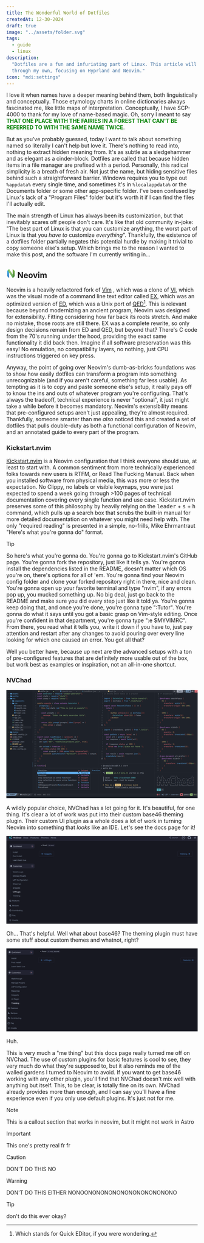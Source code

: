 ```yaml
---
title: The Wonderful World of Dotfiles
createdAt: 12-30-2024
draft: true
image: "../assets/folder.svg"
tags:
  - guide
  - linux
description:
  "Dotfiles are a fun and infuriating part of Linux. This article will guide you
  through my own, focusing on Hyprland and Neovim."
icon: "mdi:settings"
---
```


I love it when names have a deeper meaning behind them, both linguistically and
conceptually. Those etymology charts in online dictionaries always fascinated
me, like little maps of interpretation. Conceptually, I have SCP-4000 to thank
for my love of name-based magic. Oh, sorry I meant to say
<span style='color:green; font-weight: bold;'>THAT ONE PLACE WITH THE FAIRIES IN
A FOREST THAT CAN'T BE REFERRED TO WITH THE SAME NAME TWICE</span>.

But as you've probably guessed, today I want to talk about something named so
literally I can't help but love it. There's nothing to read into, nothing to
extract hidden meaning from. It's as subtle as a sledgehammer and as elegant as
a cinder-block. Dotfiles are called that because hidden items in a file manager
are prefixed with a period. Personally, this radical simplicity is a breath of
fresh air. Not just the name, but hiding sensitive files behind such a
straightforward barrier. Windows requires you to type out `%appdata%` every
single time, and sometimes it's in `%localappdata%` or the Documents folder or
some other app-specific folder. I've been confused by Linux's lack of a "Program
Files" folder but it's worth it if I can find the files I'll actually edit.

The main strength of Linux has always been its customization, but that
inevitably scares off people don't care. It's like that old community in-joke:
"The best part of Linux is that you can customize anything, the worst part of
Linux is that you _have to_ customize _everything_". Thankfully, the existence
of a dotfiles folder partially negates this potential hurdle by making it
trivial to copy someone else's setup. Which brings me to the reason I wanted to
make this post, and the software I'm currently writing in...

## ![Neovim logo](../assets/devicon--neovim.svg) Neovim

Neovim is a heavily refactored fork of
[Vim](<https://en.wikipedia.org/wiki/Vim_(text_editor)>) , which was a clone of
[VI](<https://en.wikipedia.org/wiki/Vi_(text_editor)>), which was the visual
mode of a command line text editor called
[EX](<https://en.wikipedia.org/wiki/Ex_(text_editor)>), which was an optimized
version of [ED](<https://en.wikipedia.org/wiki/Ed_(software)>), which was a Unix
port of [QED](<https://en.wikipedia.org/wiki/QED_(text_editor)>)[^1]. This is
relevant because beyond modernizing an ancient program, Neovim was designed for
extensibility. Fitting considering how far back its roots stretch. And make no
mistake, those roots are still there. EX was a complete rewrite, so only design
decisions remain from ED and QED, but beyond that? There's C code from the 70's
running under the hood, providing the exact same functionality it did back then.
Imagine if all software preservation was this easy! No emulation, no
compatibility layers, no nothing, just CPU instructions triggered on key press.

[^1]: Which stands for Quick EDitor, if you were wondering.

Anyway, the point of going over Neovim's dumb-as-bricks foundations was to show
how easily dotfiles can transform a program into something unrecognizable (and
if you aren't careful, something far less usable). As tempting as it is to copy
and paste someone else's setup, it really pays off to know the ins and outs of
whatever program you're configuring. That's always the tradeoff, technical
experience is never "optional", it just might take a while before it becomes
mandatory. Neovim's extensibility means that pre-configured setups aren't just
appealing, they're almost required. Thankfully, someone smarter than me _also_
noticed this and created a set of dotfiles that pulls double-duty as both a
functional configuration of Neovim, and an annotated guide to every part of the
program.

### Kickstart.nvim

[Kickstart.nvim](https://github.com/nvim-lua/kickstart.nvim) is a Neovim
configuration that I think everyone should use, at least to start with. A common
sentiment from more technically experienced folks towards new users is RTFM, or
Read The Fucking Manual. Back when you installed software from physical media,
this was more or less the expectation. No Clippy, no labels or visible keymaps,
you were just expected to spend a week going through >100 pages of technical
documentation covering every single function and use case. Kickstart.nvim
preserves some of this philosophy by heavily relying on the <kbd>leader</kbd> +
<kbd>s</kbd> + <kbd>h</kbd> command, which pulls up a search box that scrubs the
built-in manual for more detailed documentation on whatever you might need help
with. The only "required reading" is presented in a simple, no-frills, Mike
Ehrmantraut "Here's what you're gonna do" format.

> [!tip]
>
> So here's what you're gonna do. You're gonna go to Kickstart.nvim's GitHub
> page. You're gonna fork the repository, just like it tells ya. You're gonna
> install the dependencies listed in the README, doesn't matter which OS you're
> on, there's options for all of 'em. You're gonna find your Neovim config
> folder and clone your forked repository right in there, nice and clean. You're
> gonna open up your favorite terminal and type "nvim", if any errors pop up,
> you mucked something up. No big deal, just go back to the README and make sure
> you did every step just like it told ya. You're gonna keep doing that, and
> once you're done, you're gonna type ":Tutor". You're gonna do what it says
> until you got a basic grasp on Vim-style editing. Once you're confident in
> that department, you're gonna type ":e $MYVIMRC". From there, you read what it
> tells you, write it down if you have to, just pay attention and restart after
> any changes to avoid pouring over every line looking for which one caused an
> error. You got all that?

Well you better have, because up next are the advanced setups with a ton of
pre-configured features that are definitely more usable out of the box, but work
best as examples or inspiration, not an all-in-one shortcut.

### NVChad

![NVChad's default UI, editing a Typescript file](../assets/nvchad.webp)

A wildly popular choice, NVChad has a lot going for it. It's beautiful, for one
thing. It's clear a lot of work was put into their custom base46 theming plugin.
Their custom UI plugin as a whole does a lot of work in turning Neovim into
something that _looks_ like an IDE. Let's see the docs page for it!

![NVChad's docs page for NVUI with a single bullet point reading "Read :h nvui"](../assets/nvui.png)

Oh... That's helpful. Well what about base46? The theming plugin must have some
stuff about custom themes and whatnot, right?

![NVChad's docs page for base46 with a single bullet point reading "Read :h nvui.base46"](../assets/base46.png)

Huh.

This is very much a "me thing" but this docs page really turned me off on
NVChad. The use of custom plugins for basic features is cool to see, they very
much do what they're supposed to, but it also reminds me of the walled gardens I
turned to Neovim to avoid. If you want to get base46 working with any other
plugin, you'll find that NVChad doesn't mix well with anything but itself. This,
to be clear, is totally fine on its own. NVChad already provides more than
enough, and I can say you'll have a fine experience even if you only use default
plugins. It's just not for me.

> [!note]
>
> This is a callout section that works in neovim, but it might not work in Astro

> [!important]
>
> This one's pretty real fr fr

> [!caution]
>
> DON'T DO THIS NO

> [!warning]
>
> DON'T DO THIS EITHER NONOONONONONONONONONONONONO

> [!tip]
>
> don't do this ever okay?
